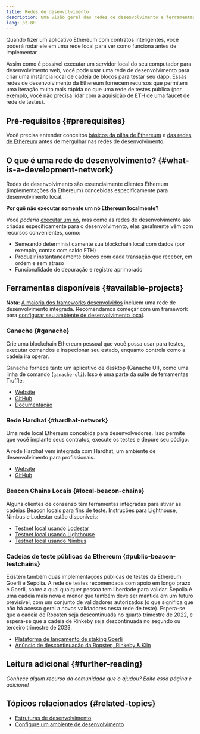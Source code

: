 ```yaml
---
title: Redes de desenvolvimento
description: Uma visão geral das redes de desenvolvimento e ferramentas disponíveis para ajudar a construir aplicativos Ethereum.
lang: pt-BR
---
```


Quando fizer um aplicativo Ethereum com contratos inteligentes, você poderá rodar ele em uma rede local para ver como funciona antes de implementar.

Assim como é possível executar um servidor local do seu computador para desenvolvimento web, você pode usar uma rede de desenvolvimento para criar uma instância local de cadeia de blocos para testar seu dapp. Essas redes de desenvolvimento da Ethereum fornecem recursos que permitem uma iteração muito mais rápida do que uma rede de testes pública (por exemplo, você não precisa lidar com a aquisição de ETH de uma faucet de rede de testes).

## Pré-requisitos {#prerequisites}

Você precisa entender conceitos [básicos da pilha de Ethereum](/developers/docs/ethereum-stack/) e [das redes de Ethereum](/developers/docs/networks/) antes de mergulhar nas redes de desenvolvimento.

## O que é uma rede de desenvolvimento? {#what-is-a-development-network}

Redes de desenvolvimento são essencialmente clientes Ethereum (implementações da Ethereum) concebidas especificamente para desenvolvimento local.

**Por quê não executar somente um nó Ethereum localmente?**

Você _poderia_ [executar um nó](/developers/docs/nodes-and-clients/#running-your-own-node), mas como as redes de desenvolvimento são criadas especificamente para o desenvolvimento, elas geralmente vêm com recursos convenientes, como:

- Semeando deterministicamente sua blockchain local com dados (por exemplo, contas com saldo ETH)
- Produzir instantaneamente blocos com cada transação que receber, em ordem e sem atraso
- Funcionalidade de depuração e registro aprimorado

## Ferramentas disponíveis {#available-projects}

**Nota**: [A maioria dos frameworks desenvolvidos](/developers/docs/frameworks/) incluem uma rede de desenvolvimento integrada. Recomendamos começar com um framework para [configurar seu ambiente de desenvolvimento local](/developers/local-environment/).

### Ganache {#ganache}

Crie uma blockchain Ethereum pessoal que você possa usar para testes, executar comandos e inspecionar seu estado, enquanto controla como a cadeia irá operar.

Ganache fornece tanto um aplicativo de desktop (Ganache UI), como uma linha de comando (`ganache-cli`). Isso é uma parte da suíte de ferramentas Truffle.

- [Website](https://www.trufflesuite.com/ganache)
- [GitHub](https://github.com/trufflesuite/ganache)
- [Documentação](https://www.trufflesuite.com/docs/ganache/overview)

### Rede Hardhat {#hardhat-network}

Uma rede local Ethereum concebida para desenvolvedores. Isso permite que você implante seus contratos, execute os testes e depure seu código.

A rede Hardhat vem integrada com Hardhat, um ambiente de desenvolvimento para profissionais.

- [Website](https://hardhat.org/)
- [GitHub](https://github.com/nomiclabs/hardhat)

### Beacon Chains Locais {#local-beacon-chains}

Alguns clientes de consenso têm ferramentas integradas para ativar as cadeias Beacon locais para fins de teste. Instruções para Lighthouse, Nimbus e Lodestar estão disponíveis:

- [Testnet local usando Lodestar](https://chainsafe.github.io/lodestar/usage/local/)
- [Testnet local usando Lighthouse](https://lighthouse-book.sigmaprime.io/setup.html#local-testnets)
- [Testnet local usando Nimbus](https://github.com/status-im/nimbus-eth1/blob/master/fluffy/docs/local_testnet.md)

### Cadeias de teste públicas da Ethereum {#public-beacon-testchains}

Existem também duas implementações públicas de testes da Ethereum: Goerli e Sepolia. A rede de testes recomendada com apoio em longo prazo é Goerli, sobre a qual qualquer pessoa tem liberdade para validar. Sepolia é uma cadeia mais nova e menor que também deve ser mantida em um futuro previsível, com um conjunto de validadores autorizados (o que significa que não há acesso geral a novos validadores nesta rede de teste). Espera-se que a cadeia de Ropsten seja descontinuada no quarto trimestre de 2022, e espera-se que a cadeia de Rinkeby seja descontinuada no segundo ou terceiro trimestre de 2023.

- [Plataforma de lançamento de staking Goerli](https://goerli.launchpad.ethereum.org/)
- [Anúncio de descontinuação da Ropsten, Rinkeby & Kiln](https://blog.ethereum.org/2022/06/21/testnet-deprecation)

## Leitura adicional {#further-reading}

_Conhece algum recurso da comunidade que o ajudou? Edite essa página e adicione!_

## Tópicos relacionados {#related-topics}

- [Estruturas de desenvolvimento](/developers/docs/frameworks/)
- [Configure um ambiente de desenvolvimento](/developers/local-environment/)
